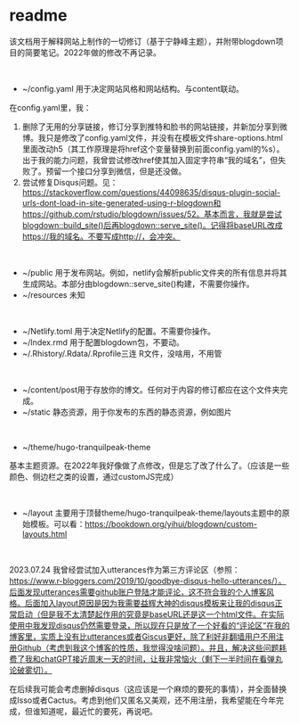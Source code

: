 # readme

该文档用于解释网站上制作的一切修订（基于宁静峰主题），并附带blogdown项目的简要笔记。2022年做的修改不再记录。

&nbsp;

* ~/config.yaml 用于决定网站风格和网站结构。与content联动。

在config.yaml里，我：

1. 删除了无用的分享链接，修订分享到推特和脸书的网站链接，并新加分享到微博。我只是修改了config.yaml文件，并没有在模板文件share-options.html里面改动h5（其工作原理是将href这个变量替换到前面config.yaml的%s）。出于我的能力问题，我曾尝试修改href使其加入固定字符串“我的域名”，但失败了。预留一个接口分享到微信，但是还没做。
2. 尝试修复Disqus问题。见：https://stackoverflow.com/questions/44098635/disqus-plugin-social-urls-dont-load-in-site-generated-using-r-blogdown和https://github.com/rstudio/blogdown/issues/52。基本而言，我就是尝试blogdown::build_site()后再blogdown::serve_site()。记得将baseURL改成https://我的域名。不要写成http://，会冲突。

&nbsp;

* ~/public 用于发布网站。例如，netlify会解析public文件夹的所有信息并将其生成网站。本部分由blogdown::serve_site()构建，不需要你操作。
* ~/resources 未知

&nbsp;

* ~/Netlify.toml 用于决定Netlify的配置。不需要你操作。
* ~/Index.rmd 用于配置blogdown包，不要动。
* ~/.Rhistory/.Rdata/.Rprofile三连 R文件，没啥用，不用管

&nbsp;

* ~/content/post用于存放你的博文。任何对于内容的修订都应在这个文件夹完成。
* ~/static 静态资源，用于你发布的东西的静态资源，例如图片

&nbsp;

* ~/theme/hugo-tranquilpeak-theme

基本主题资源。在2022年我好像做了点修改，但是忘了改了什么了。（应该是一些颜色、侧边栏之类的设置，通过customJS完成）

&nbsp;

* ~/layout 主要用于顶替theme/hugo-tranquilpeak-theme/layouts主题中的原始模板。可以看：https://bookdown.org/yihui/blogdown/custom-layouts.html

&nbsp;

2023.07.24
我曾经尝试加入utterances作为第三方评论区（参照：https://www.r-bloggers.com/2019/10/goodbye-disqus-hello-utterances/）。后面发现utterances需要github账户登陆才能评论，这不符合我的个人博客风格。后面加入layout原因是因为我需要益辉大神的disqus模板来让我的disqus正常启动（但是我不太清楚起作用的究竟是baseURL还是这一个html文件。在实际使用中我发现disqus仍然需要登录，所以现在只是放了一个好看的“评论区”在我的博客里，实质上没有比utterances或者Giscus更好，除了利好非翻墙用户不用注册Github（考虑到我这个博客的性质，我觉得没啥问题）。并且，解决这些问题耗费了我和chatGPT接近周末一天的时间，让我非常恼火（剩下一半时间在看弹丸论破雾切）。

在后续我可能会考虑删掉disqus（这应该是一个麻烦的要死的事情），并全面替换成Isso或者Cactus。考虑到他们又匿名又美观，还不用注册，我希望能在今年完成，但谁知道呢，最近忙的要死，再说吧。
